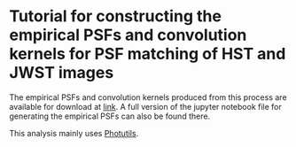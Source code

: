 # Tutorial for constructing the empirical PSFs and convolution kernels for PSF matching of HST and JWST images

The empirical PSFs and convolution kernels produced from this process are available for download at [link](https://drive.google.com/drive/folders/1OPdtUTWsLiJ3J3beoaBFq97G0a8LBOSv?usp=sharing). A full version of the jupyter notebook file for generating the empirical PSFs can also be found there.

This analysis mainly uses [Photutils](https://photutils.readthedocs.io/en/stable/).
